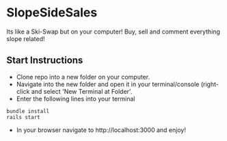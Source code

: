 # SlopeSideSales

Its like a Ski-Swap but on your computer!
Buy, sell and comment everything slope related! 

## Start Instructions

- Clone repo into a new folder on your computer.
- Navigate into the new folder and open it in your terminal/console (right-click and select 'New Terminal at Folder'.
- Enter the following lines into your terminal
```
bundle install
rails start
```
- In your browser navigate to http://localhost:3000 and enjoy!






 

